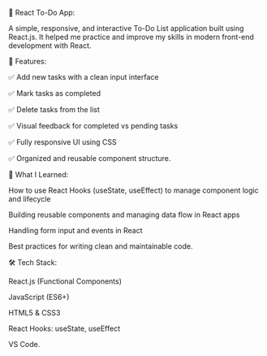 📝 React To-Do App:

A simple, responsive, and interactive To-Do List application built using React.js. It helped me practice and improve my skills in modern front-end development with React.


🚀 Features:

✅ Add new tasks with a clean input interface

✅ Mark tasks as completed

✅ Delete tasks from the list

✅ Visual feedback for completed vs pending tasks

✅ Fully responsive UI using CSS

✅ Organized and reusable component structure. 


🧠 What I Learned:

How to use React Hooks (useState, useEffect) to manage component logic and lifecycle

Building reusable components and managing data flow in React apps

Handling form input and events in React

Best practices for writing clean and maintainable code. 


🛠️ Tech Stack:

React.js (Functional Components)

JavaScript (ES6+)

HTML5 & CSS3

React Hooks: useState, useEffect

VS Code. 

